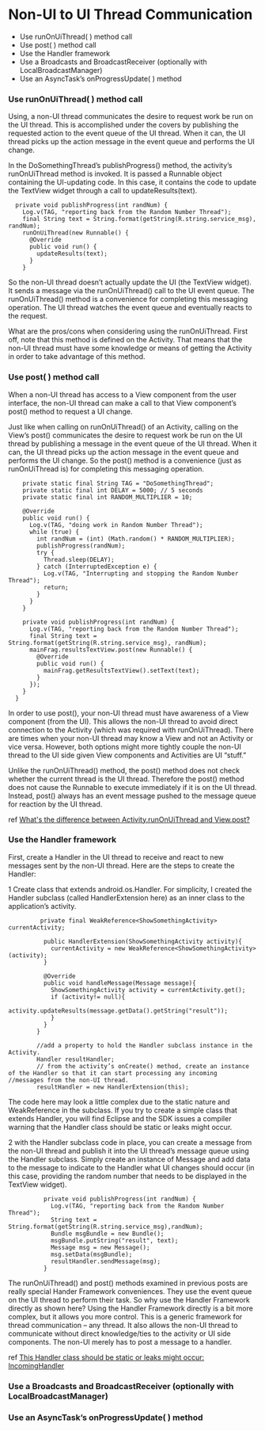 # Non-UI to UI Thread Communication

- Use runOnUiThread( ) method call
- Use post( ) method call
- Use the Handler framework
- Use a Broadcasts and BroadcastReceiver (optionally with LocalBroadcastManager)
- Use an AsyncTask’s onProgressUpdate( ) method

### Use runOnUiThread( ) method call
Using, a non-UI thread communicates the desire to request work be run on the UI thread.  This is accomplished under the covers by publishing the requested action to the event queue of the UI thread.  When it can, the UI thread picks up the action message in the event queue and performs the UI change.

In the DoSomethingThread’s publishProgress() method, the activity’s runOnUiThread method is invoked. It is passed a Runnable object containing the UI-updating code. In this case, it contains the code to update the TextView widget through a call to updateResults(text).

      private void publishProgress(int randNum) {
        Log.v(TAG, "reporting back from the Random Number Thread");
        final String text = String.format(getString(R.string.service_msg), randNum);
        runOnUiThread(new Runnable() {
          @Override
          public void run() {
            updateResults(text);
          }
        }

So the non-UI thread doesn’t actually update the UI (the TextView widget).  It sends a message via the runOnUiThread() call to the UI event queue.  The runOnUiThread() method is a convenience for completing this messaging operation.  The UI thread watches the event queue and eventually reacts to the request.

What are the pros/cons when considering using the runOnUiThread.  First off, note that this method is defined on the Activity.  That means that the non-UI thread must have some knowledge or means of getting the Activity in order to take advantage of this method. 

### Use post( ) method call
When a non-UI thread has access to a View component from the user interface, the non-UI thread can make a call to that View component’s post() method to request a UI change.

Just like when calling on runOnUiThread() of an Activity, calling on the View’s post() communicates the desire to request work be run on the UI thread by publishing a message in the event queue of the UI thread.  When it can, the UI thread picks up the action message in the event queue and performs the UI change.  So the  post() method is a convenience (just as runOnUiThread is) for completing this messaging operation.

        private static final String TAG = "DoSomethingThread";
        private static final int DELAY = 5000; // 5 seconds
        private static final int RANDOM_MULTIPLIER = 10;

        @Override
        public void run() {
          Log.v(TAG, "doing work in Random Number Thread");
          while (true) {
            int randNum = (int) (Math.random() * RANDOM_MULTIPLIER);
            publishProgress(randNum);
            try {
              Thread.sleep(DELAY);
            } catch (InterruptedException e) {
              Log.v(TAG, "Interrupting and stopping the Random Number Thread");
              return;
            }
          }
        }

        private void publishProgress(int randNum) {
          Log.v(TAG, "reporting back from the Random Number Thread");
          final String text = String.format(getString(R.string.service_msg), randNum);
          mainFrag.resultsTextView.post(new Runnable() {
            @Override
            public void run() {
              mainFrag.getResultsTextView().setText(text);
            }
          });
        }
      }

In order to use post(), your non-UI thread must have awareness of a View component (from the UI).  This allows the non-UI thread to avoid direct connection to the Activity (which was required with runOnUiThread).  There are times when your non-UI thread may know a View and not an Activity or vice versa.  However, both options might more tightly couple the non-UI thread to the UI side given View components and Activities are UI “stuff.”
 
Unlike the runOnUiThread() method, the post() method does not check whether the current thread is the UI thread.  Therefore the post() method does not cause the Runnable to execute immediately if it is on the UI thread.  Instead, post() always has an event message pushed to the message queue for reaction by the UI thread.

ref [What's the difference between Activity.runOnUiThread and View.post?
](https://stackoverflow.com/questions/10558208/android-whats-the-difference-between-activity-runonuithread-and-view-post)
### Use the Handler framework
First, create a Handler in the UI thread to receive and react to new messages sent by the non-UI thread.  Here are the steps to create the Handler:

1 Create class that extends android.os.Handler. For simplicity, I created the Handler subclass (called HandlerExtension here) as an inner class to the application’s activity.

             private final WeakReference<ShowSomethingActivity> currentActivity;

              public HandlerExtension(ShowSomethingActivity activity){
                currentActivity = new WeakReference<ShowSomethingActivity>(activity);
              }

              @Override
              public void handleMessage(Message message){
                ShowSomethingActivity activity = currentActivity.get();
                if (activity!= null){
                   activity.updateResults(message.getData().getString("result"));
                }
              }
            }
            
            //add a property to hold the Handler subclass instance in the Activity.
            Handler resultHandler;
            // from the activity’s onCreate() method, create an instance of the Handler so that it can start processing any incoming                 //messages from the non-UI thread.
            resultHandler = new HandlerExtension(this);
            
  The code here may look a little complex due to the static nature and WeakReference in the subclass.  If you try to create a simple class that extends Handler, you will find Eclipse and the SDK issues a compiler warning that the Handler class should be static or leaks might occur.
  
2 with the Handler subclass code in place, you can create a message from the non-UI thread and publish it into the UI thread’s message queue using the Handler subclass. Simply create an instance of Message and add data to the message to indicate to the Handler what UI changes should occur (in this case, providing the random number that needs to be displayed in the TextView widget). 

              private void publishProgress(int randNum) {
                Log.v(TAG, "reporting back from the Random Number Thread");
                String text = String.format(getString(R.string.service_msg),randNum);
                Bundle msgBundle = new Bundle();
                msgBundle.putString("result", text);
                Message msg = new Message();
                msg.setData(msgBundle);
                resultHandler.sendMessage(msg);
              }
  
  The runOnUiThread() and post() methods examined in previous posts are really special Hander Framework conveniences.  They use the event queue on the UI thread to perform their task.  So why use the Handler Framework directly as shown here?  Using the Handler Framework directly is a bit more complex, but it allows you more control.  This is a generic framework for thread communication – any thread.  It also allows the non-UI thread to communicate without direct knowledge/ties to the activity or UI side components.  The non-UI merely has to post a message to a handler.
  
ref [This Handler class should be static or leaks might occur: IncomingHandler
](https://stackoverflow.com/questions/11407943/this-handler-class-should-be-static-or-leaks-might-occur-incominghandler)  
### Use a Broadcasts and BroadcastReceiver (optionally with LocalBroadcastManager)

### Use an AsyncTask’s onProgressUpdate( ) method
